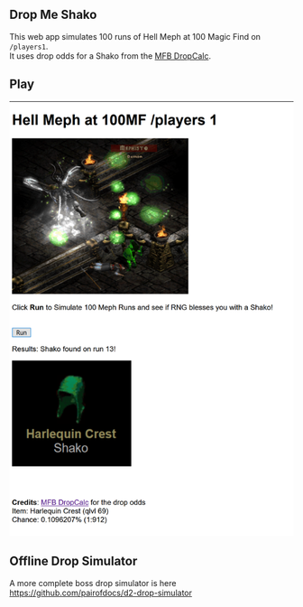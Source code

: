 ## Drop Me Shako
This web app simulates 100 runs of Hell Meph at 100 Magic Find on `/players1`.  
It uses drop odds for a Shako from the [MFB DropCalc](http://mfb.bplaced.net/dropcalc).

## Play
[![Drop-me-shako](./img/screenshot-shakofound.png)](https://pairofdocs.github.io/drop-me-shako/)

## Offline Drop Simulator
A more complete boss drop simulator is here https://github.com/pairofdocs/d2-drop-simulator
